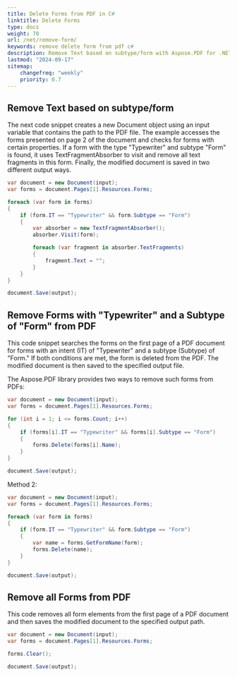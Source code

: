 ```yaml
---
title: Delete Forms from PDF in C#
linktitle: Delete Forms
type: docs
weight: 70
url: /net/remove-form/
keywords: remove delete form from pdf c#
description: Remove Text based on subtype/form with Aspose.PDF for .NET library. Remove all forms from the PDF.
lastmod: "2024-09-17"
sitemap:
    changefreq: "weekly"
    priority: 0.7
---
```

<script type="application/ld+json">
{
    "@context": "https://schema.org",
    "@type": "TechArticle",
    "headline": "Delete Forms from PDF in C#",
    "alternativeHeadline": "Effortless Removal of Forms from PDFs in C#",
    "abstract": "Introducing the new functionality to delete forms from PDF documents in C# using the Aspose.PDF library. This feature streamlines the removal of specific form elements, such as subform, or even all forms from a PDF file, enhancing document management and customization capabilities for developers. Optimize your PDF editing processes with precise code snippets that ensure efficient text fragment removal and document saving",
    "author": {
        "@type": "Person",
        "name": "Anastasiia Holub",
        "givenName": "Anastasiia",
        "familyName": "Holub",
        "url": "https://www.linkedin.com/in/anastasiia-holub-750430225/"
    },
    "genre": "pdf document generation",
    "keywords": "delete forms, remove text, PDF C#, Aspose.PDF for .NET library, TextFragmentAbsorber, remove all forms",
    "wordcount": "378",
    "proficiencyLevel": "Beginner",
    "publisher": {
        "@type": "Organization",
        "name": "Aspose.PDF for .NET",
        "url": "https://products.aspose.com/pdf",
        "logo": "https://www.aspose.cloud/templates/aspose/img/products/pdf/aspose_pdf-for-net.svg",
        "alternateName": "Aspose",
        "sameAs": [
            "https://facebook.com/aspose.pdf/",
            "https://twitter.com/asposepdf",
            "https://www.youtube.com/channel/UCmV9sEg_QWYPi6BJJs7ELOg/featured",
            "https://www.linkedin.com/company/aspose",
            "https://stackoverflow.com/questions/tagged/aspose",
            "https://aspose.quora.com/",
            "https://aspose.github.io/"
        ],
        "contactPoint": [
            {
                "@type": "ContactPoint",
                "telephone": "+1 903 306 1676",
                "contactType": "sales",
                "areaServed": "US",
                "availableLanguage": "en"
            },
            {
                "@type": "ContactPoint",
                "telephone": "+44 141 628 8900",
                "contactType": "sales",
                "areaServed": "GB",
                "availableLanguage": "en"
            },
            {
                "@type": "ContactPoint",
                "telephone": "+61 2 8006 6987",
                "contactType": "sales",
                "areaServed": "AU",
                "availableLanguage": "en"
            }
        ]
    },
    "url": "/net/remove-form/",
    "mainEntityOfPage": {
        "@type": "WebPage",
        "@id": "/net/remove-form/"
    },
    "dateModified": "2024-11-25",
    "description": "Aspose.PDF can perform not only simple and easy tasks but also cope with more complex goals. Check the next section for advanced users and developers."
}
</script>

## Remove Text based on subtype/form

The next code snippet creates a new Document object using an input variable that contains the path to the PDF file. The example accesses the forms presented on page 2 of the document and checks for forms with certain properties. If a form with the type "Typewriter" and subtype "Form" is found, it uses TextFragmentAbsorber to visit and remove all text fragments in this form. Finally, the modified document is saved in two different output ways.

```cs
var document = new Document(input);
var forms = document.Pages[1].Resources.Forms;

foreach (var form in forms)
{
    if (form.IT == "Typewriter" && form.Subtype == "Form")
    {
        var absorber = new TextFragmentAbsorber();
        absorber.Visit(form);

        foreach (var fragment in absorber.TextFragments)
        {
            fragment.Text = "";
        }
    }
}

document.Save(output);
```

## Remove Forms with "Typewriter" and a Subtype of "Form" from PDF

This code snippet searches the forms on the first page of a PDF document for forms with an intent (IT) of "Typewriter" and a subtype (Subtype) of "Form." If both conditions are met, the form is deleted from the PDF. The modified document is then saved to the specified output file.

The Aspose.PDF library provides two ways to remove such forms from PDFs:

```cs
var document = new Document(input);
var forms = document.Pages[1].Resources.Forms;

for (int i = 1; i <= forms.Count; i++)
{
    if (forms[i].IT == "Typewriter" && forms[i].Subtype == "Form")
    {
        forms.Delete(forms[i].Name);
    }
}

document.Save(output);
```

Method 2:

```cs
var document = new Document(input);
var forms = document.Pages[1].Resources.Forms;

foreach (var form in forms)
{
    if (form.IT == "Typewriter" && form.Subtype == "Form")
    {
        var name = forms.GetFormName(form);
        forms.Delete(name);
    }
}

document.Save(output);
```

## Remove all Forms from PDF

This code removes all form elements from the first page of a PDF document and then saves the modified document to the specified output path.

```cs
var document = new Document(input);
var forms = document.Pages[1].Resources.Forms;

forms.Clear();

document.Save(output);
```